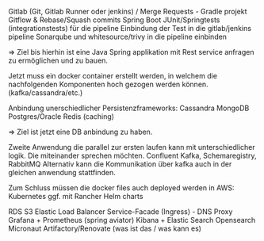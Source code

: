 Gitlab (Git, Gitlab Runner oder jenkins) / Merge Requests - Gradle projekt
Gitflow & Rebase/Squash commits
Spring Boot
JUnit/Springtests (integrationstests) für die pipeline
Einbindung der Test in die gitlab/jenkins pipeline
Sonarqube und whitesource/trivy in die pipeline einbinden

=> Ziel bis hierhin ist eine Java Spring applikation mit Rest service anfragen zu ermöglichen und zu bauen.

Jetzt muss ein docker container erstellt werden, in welchem die nachfolgenden Komponenten hoch gezogen werden können. (kafka/cassandra/etc.)

Anbindung unerschiedlicher Persistenzframeworks:
Cassandra
MongoDB
Postgres/Oracle
Redis (caching)

=> Ziel ist jetzt eine DB anbindung zu haben.

Zweite Anwendung die parallel zur ersten laufen kann mit unterschiedlicher logik. Die miteinander sprechen möchten.
Confluent Kafka, Schemaregistry, RabbitMQ
Alternativ kann die Kommunikation über kafka auch in der gleichen anwendung stattfinden.

Zum Schluss müssen die docker files auch deployed werden in AWS:
Kubernetes ggf. mit Rancher
Helm charts

RDS
S3
Elastic Load Balancer
Service-Facade (Ingress) - DNS Proxy
Grafana + Prometheus (spring aviator)
Kibana + Elastic Search
Opensearch
Micronaut
Artifactory/Renovate (was ist das / was kann es)
